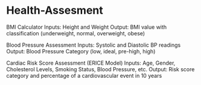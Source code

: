 # Health-Assesment

BMI Calculator
Inputs: Height and Weight 
Output: BMI value with classification (underweight, normal, overweight, obese)

Blood Pressure Assessment
Inputs: Systolic and Diastolic BP readings
Output: Blood Pressure Category (low, ideal, pre-high, high)

Cardiac Risk Score Assessment (ERICE Model)
Inputs: Age, Gender, Cholesterol Levels, Smoking Status, Blood Pressure, etc.
Output: Risk score category and percentage of a cardiovascular event in 10 years 
